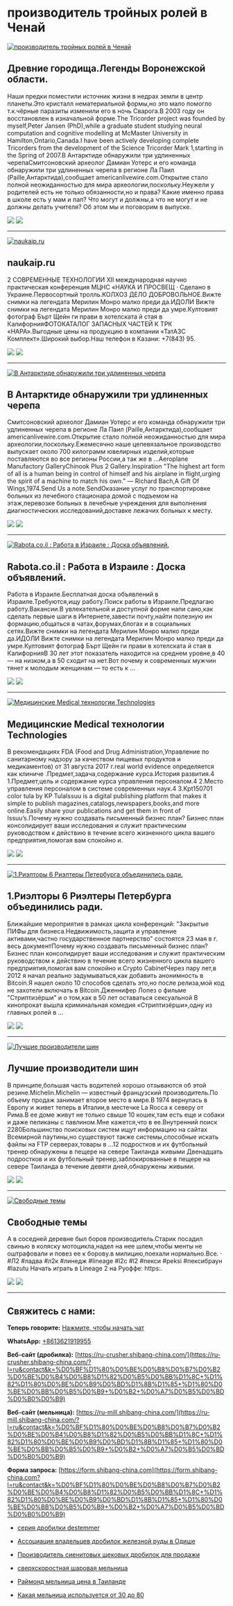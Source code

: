 # производитель тройных ролей в Ченай

<a href="https://swt.shibang-china.com/?l=ru&img&k=%D0%BF%D1%80%D0%BE%D0%B8%D0%B7%D0%B2%D0%BE%D0%B4%D0%B8%D1%82%D0%B5%D0%BB%D1%8C+%D1%82%D1%80%D0%BE%D0%B9%D0%BD%D1%8B%D1%85+%D1%80%D0%BE%D0%BB%D0%B5%D0%B9+%D0%B2+%D0%A7%D0%B5%D0%BD%D0%B0%D0%B9" target="_blank">![производитель тройных ролей в Ченай](http://static.shibang-china.com/all-800x300/969.jpg)</a>

## Древние городища.Легенды Воронежской области.
Наши предки поместили источник жизни в недрах земли в центр планеты.Это кристалл нематериальной формы,но это мало помогло т.к.чёрные паразиты изменили его в ночь Сварога.В 2003 году он восстановлен в изначальной форме.The Tricorder project was founded by myself,Peter Jansen (PhD),while a graduate student studying neural computation and cognitive modelling at McMaster University in Hamilton,Ontario,Canada.I have been actively developing complete Tricorders from the development of the Science Tricorder Mark 1,starting in the Spring of 2007.В Антарктиде обнаружили три удлиненных черепаСмитсоновский археолог Дамиан Уотерс и его команда обнаружили три удлиненных черепа в регионе Ла Паил (Paille,Антарктида),сообщает americanlivewire.com.Открытие стало полной неожиданностью для мира археологии,поскольку.Неужели у родителей есть не только обязанности,но и права? Какие именно права в школе есть у мам и пап? Что могут и должны,а что не могут и не должны делать учителя? Об этом мы и поговорим в выпуске.


<a href="https://whatsapp.shibangsoft.com/WhatsApp.php" target="_blank" title="WhatsApp">![](http://static.shibang-china.com/icon/whatsapp.png)</a> <a href="https://swt.shibang-china.com/?l=ru&icon&k=%D0%BF%D1%80%D0%BE%D0%B8%D0%B7%D0%B2%D0%BE%D0%B4%D0%B8%D1%82%D0%B5%D0%BB%D1%8C+%D1%82%D1%80%D0%BE%D0%B9%D0%BD%D1%8B%D1%85+%D1%80%D0%BE%D0%BB%D0%B5%D0%B9+%D0%B2+%D0%A7%D0%B5%D0%BD%D0%B0%D0%B9" target="_blank">![](http://static.shibang-china.com/icon/chat-ru.png)</a>

---

<a href="https://swt.shibang-china.com/?l=ru&img&k=%D0%BF%D1%80%D0%BE%D0%B8%D0%B7%D0%B2%D0%BE%D0%B4%D0%B8%D1%82%D0%B5%D0%BB%D1%8C+%D1%82%D1%80%D0%BE%D0%B9%D0%BD%D1%8B%D1%85+%D1%80%D0%BE%D0%BB%D0%B5%D0%B9+%D0%B2+%D0%A7%D0%B5%D0%BD%D0%B0%D0%B9" target="_blank">![naukaip.ru](http://static.shibang-china.com/all-800x300/360.jpg)</a>

## naukaip.ru
2 СОВРЕМЕННЫЕ ТЕХНОЛОГИИ XII международная научно практическая конференция МЦНС &#171;НАУКА И ПРОСВЕЩ&nbsp;&#0183;&#32;Сделано в Украине.Первосортный тролль.КОЛХОЗ ДЕЛО ДОБРОВОЛЬНОЕ.Вижте снимки на легендата Мерилин Монро малко преди да.ИДОЛИ Вижте снимки на легендата Мерилин Монро малко преди да умре.Култовият фотограф Бърт Щейн ги прави в хотелската й стая в КалифорнияФОТОКАТАЛОГ ЗАПАСНЫХ ЧАСТЕЙ К ТРК &#171;НАРА&#187;.Выгодные цены на продукцию в компании &#171;ТатАЗС Комплект&#187;.Широкий выбор.Наш телефон в Казани: +7(843) 95.


<a href="https://whatsapp.shibangsoft.com/WhatsApp.php" target="_blank" title="WhatsApp">![](http://static.shibang-china.com/icon/whatsapp.png)</a> <a href="https://swt.shibang-china.com/?l=ru&icon&k=%D0%BF%D1%80%D0%BE%D0%B8%D0%B7%D0%B2%D0%BE%D0%B4%D0%B8%D1%82%D0%B5%D0%BB%D1%8C+%D1%82%D1%80%D0%BE%D0%B9%D0%BD%D1%8B%D1%85+%D1%80%D0%BE%D0%BB%D0%B5%D0%B9+%D0%B2+%D0%A7%D0%B5%D0%BD%D0%B0%D0%B9" target="_blank">![](http://static.shibang-china.com/icon/chat-ru.png)</a>

---

<a href="https://swt.shibang-china.com/?l=ru&img&k=%D0%BF%D1%80%D0%BE%D0%B8%D0%B7%D0%B2%D0%BE%D0%B4%D0%B8%D1%82%D0%B5%D0%BB%D1%8C+%D1%82%D1%80%D0%BE%D0%B9%D0%BD%D1%8B%D1%85+%D1%80%D0%BE%D0%BB%D0%B5%D0%B9+%D0%B2+%D0%A7%D0%B5%D0%BD%D0%B0%D0%B9" target="_blank">![В Антарктиде обнаружили три удлиненных черепа](http://static.shibang-china.com/all-800x300/611.jpg)</a>

## В Антарктиде обнаружили три удлиненных черепа
Смитсоновский археолог Дамиан Уотерс и его команда обнаружили три удлиненных черепа в регионе Ла Паил (Paille,Антарктида),сообщает americanlivewire.com.Открытие стало полной неожиданностью для мира археологии,поскольку.Ежемесячно наше цепевязальное производство выпускает около 700 килограмм ювелирных изделий,которые поставляются во все регионы России,а так же в …Aeroplane Manufactory GalleryChinook Plus 2 Gallery.Inspiration &quot;The highest art form of all is a human being in control of himself and his airplane in flight,urging the spirit of a machine to match his own.&quot; — Richard Bach,A Gift Of Wings,1974.Send Us a note.SendОказание услуг по транспортировке больных из лечебного стационара домой с подъемом на этаж,перевозке больных в лечебные учреждения для выполнения диагностических исследований,доставке лежачих больных к месту.


<a href="https://whatsapp.shibangsoft.com/WhatsApp.php" target="_blank" title="WhatsApp">![](http://static.shibang-china.com/icon/whatsapp.png)</a> <a href="https://swt.shibang-china.com/?l=ru&icon&k=%D0%BF%D1%80%D0%BE%D0%B8%D0%B7%D0%B2%D0%BE%D0%B4%D0%B8%D1%82%D0%B5%D0%BB%D1%8C+%D1%82%D1%80%D0%BE%D0%B9%D0%BD%D1%8B%D1%85+%D1%80%D0%BE%D0%BB%D0%B5%D0%B9+%D0%B2+%D0%A7%D0%B5%D0%BD%D0%B0%D0%B9" target="_blank">![](http://static.shibang-china.com/icon/chat-ru.png)</a>

---

<a href="https://swt.shibang-china.com/?l=ru&img&k=%D0%BF%D1%80%D0%BE%D0%B8%D0%B7%D0%B2%D0%BE%D0%B4%D0%B8%D1%82%D0%B5%D0%BB%D1%8C+%D1%82%D1%80%D0%BE%D0%B9%D0%BD%D1%8B%D1%85+%D1%80%D0%BE%D0%BB%D0%B5%D0%B9+%D0%B2+%D0%A7%D0%B5%D0%BD%D0%B0%D0%B9" target="_blank">![Rabota.co.il : Работа в Израиле : Доска объявлений.](http://static.shibang-china.com/all-800x300/492.jpg)</a>

## Rabota.co.il : Работа в Израиле : Доска объявлений.
Работа в Израиле.Бесплатная доска объявлений в Израиле.Требуются,ищу работу.Поиск работы в Израиле.Предлагаю работу.Вакансии.В увлекательной и доступной форме напи сано,как сделать первые шаги в Интернете,завести почту,найти полезную ин формацию,общаться в чатах,форумах,блогах и в социальных сетях.Вижте снимки на легендата Мерилин Монро малко преди да.ИДОЛИ Вижте снимки на легендата Мерилин Монро малко преди да умре.Култовият фотограф Бърт Щейн ги прави в хотелската й стая в КалифорнияВ 30 лет этот показатель находится на среднем уровне,в 40 — на низком,а в 50 сходит на нет.Вот почему и современных мужчин тянет к молодым женщинам — то есть к …


<a href="https://whatsapp.shibangsoft.com/WhatsApp.php" target="_blank" title="WhatsApp">![](http://static.shibang-china.com/icon/whatsapp.png)</a> <a href="https://swt.shibang-china.com/?l=ru&icon&k=%D0%BF%D1%80%D0%BE%D0%B8%D0%B7%D0%B2%D0%BE%D0%B4%D0%B8%D1%82%D0%B5%D0%BB%D1%8C+%D1%82%D1%80%D0%BE%D0%B9%D0%BD%D1%8B%D1%85+%D1%80%D0%BE%D0%BB%D0%B5%D0%B9+%D0%B2+%D0%A7%D0%B5%D0%BD%D0%B0%D0%B9" target="_blank">![](http://static.shibang-china.com/icon/chat-ru.png)</a>

---

<a href="https://swt.shibang-china.com/?l=ru&img&k=%D0%BF%D1%80%D0%BE%D0%B8%D0%B7%D0%B2%D0%BE%D0%B4%D0%B8%D1%82%D0%B5%D0%BB%D1%8C+%D1%82%D1%80%D0%BE%D0%B9%D0%BD%D1%8B%D1%85+%D1%80%D0%BE%D0%BB%D0%B5%D0%B9+%D0%B2+%D0%A7%D0%B5%D0%BD%D0%B0%D0%B9" target="_blank">![Медицинские Medical технологии Technologies](http://static.shibang-china.com/all-800x300/1068.jpg)</a>

## Медицинские Medical технологии Technologies
В рекомендациях FDA (Food and Drug Administration,Управление по санитарному надзору за качеством пищевых продуктов и медикаментов) от 31 августа 2017 г.real world evidence определяется как клиниче .Предмет,задача,содержание курса.История развития.4 1.Предмет,цель и содержание курса управления персоналом.4 2.Место управления персоналом в системе современных наук.4 3.Kpt150701 color tula by KP TulaIssuu is a digital publishing platform that makes it simple to publish magazines,catalogs,newspapers,books,and more online.Easily share your publications and get them in front of Issuu’s.Почему нужно создавать письменный бизнес план? Бизнес план консолидирует ваши исследования и служит практическим руководством к действию в течение всего жизненного цикла вашего предприятия,помогая вам спокойно и.


<a href="https://whatsapp.shibangsoft.com/WhatsApp.php" target="_blank" title="WhatsApp">![](http://static.shibang-china.com/icon/whatsapp.png)</a> <a href="https://swt.shibang-china.com/?l=ru&icon&k=%D0%BF%D1%80%D0%BE%D0%B8%D0%B7%D0%B2%D0%BE%D0%B4%D0%B8%D1%82%D0%B5%D0%BB%D1%8C+%D1%82%D1%80%D0%BE%D0%B9%D0%BD%D1%8B%D1%85+%D1%80%D0%BE%D0%BB%D0%B5%D0%B9+%D0%B2+%D0%A7%D0%B5%D0%BD%D0%B0%D0%B9" target="_blank">![](http://static.shibang-china.com/icon/chat-ru.png)</a>

---

<a href="https://swt.shibang-china.com/?l=ru&img&k=%D0%BF%D1%80%D0%BE%D0%B8%D0%B7%D0%B2%D0%BE%D0%B4%D0%B8%D1%82%D0%B5%D0%BB%D1%8C+%D1%82%D1%80%D0%BE%D0%B9%D0%BD%D1%8B%D1%85+%D1%80%D0%BE%D0%BB%D0%B5%D0%B9+%D0%B2+%D0%A7%D0%B5%D0%BD%D0%B0%D0%B9" target="_blank">![1.Риэлторы 6 Риэлтеры Петербурга объединились ради.](http://static.shibang-china.com/all-800x300/46.jpg)</a>

## 1.Риэлторы 6 Риэлтеры Петербурга объединились ради.
Ближайшие мероприятия в рамках цикла конференций: &quot;Закрытые ПИФы для бизнеса.Недвижимость,защита и управление активами,частно государственное партнерство&quot; состоятся 23 мая в г. весь документПочему нужно создавать письменный бизнес план? Бизнес план консолидирует ваши исследования и служит практическим руководством к действию в течение всего жизненного цикла вашего предприятия,помогая вам спокойно и.Crypto CabinetЧерез пару лет,в 2012 я начал реально задумываться,как добавить анонимность в Bitcoin.Я нашел около 10 способов сделать это,но после релиза,мой код не захотели включать в Bitcoin.Дженнифер Лопез о фильме &quot;Стриптизёрши&quot; и о том,как в 50 лет оставаться сексуальной В кинопрокат вышла криминальная комедия &#171;Стриптизёрши&#187;,одну из главных ролей в …


<a href="https://whatsapp.shibangsoft.com/WhatsApp.php" target="_blank" title="WhatsApp">![](http://static.shibang-china.com/icon/whatsapp.png)</a> <a href="https://swt.shibang-china.com/?l=ru&icon&k=%D0%BF%D1%80%D0%BE%D0%B8%D0%B7%D0%B2%D0%BE%D0%B4%D0%B8%D1%82%D0%B5%D0%BB%D1%8C+%D1%82%D1%80%D0%BE%D0%B9%D0%BD%D1%8B%D1%85+%D1%80%D0%BE%D0%BB%D0%B5%D0%B9+%D0%B2+%D0%A7%D0%B5%D0%BD%D0%B0%D0%B9" target="_blank">![](http://static.shibang-china.com/icon/chat-ru.png)</a>

---

<a href="https://swt.shibang-china.com/?l=ru&img&k=%D0%BF%D1%80%D0%BE%D0%B8%D0%B7%D0%B2%D0%BE%D0%B4%D0%B8%D1%82%D0%B5%D0%BB%D1%8C+%D1%82%D1%80%D0%BE%D0%B9%D0%BD%D1%8B%D1%85+%D1%80%D0%BE%D0%BB%D0%B5%D0%B9+%D0%B2+%D0%A7%D0%B5%D0%BD%D0%B0%D0%B9" target="_blank">![Лучшие производители шин](http://static.shibang-china.com/all-800x300/876.jpg)</a>

## Лучшие производители шин
В принципе,большая часть водителей хорошо отзываются об этой резине.Michelin.Michelin — известный французский производитель.По объему продаж занимает второе место в мире.В 1974 вернулась в Европу и живет теперь в Италии,в местечке La Rocca к северу от Рима.В ее доме живут не только свыше 10 кошек,там есть еще и собаки и даже пеликаны с павлином.Мне кажется,что в ее.Внутренний поиск 2280Большинство поисковых систем ищут информацию на сайтах Всемирной паутины,но существуют также системы,способные искать файлы на FTP серверах,товары в …12 подростков и их футбольный тренер обнаружены в пещере на севере Таиланда живыми Двенадцать подростков и их футбольный тренер,заблокированные в пещере на севере Таиланда в течение девяти дней,обнаружены живыми.


<a href="https://whatsapp.shibangsoft.com/WhatsApp.php" target="_blank" title="WhatsApp">![](http://static.shibang-china.com/icon/whatsapp.png)</a> <a href="https://swt.shibang-china.com/?l=ru&icon&k=%D0%BF%D1%80%D0%BE%D0%B8%D0%B7%D0%B2%D0%BE%D0%B4%D0%B8%D1%82%D0%B5%D0%BB%D1%8C+%D1%82%D1%80%D0%BE%D0%B9%D0%BD%D1%8B%D1%85+%D1%80%D0%BE%D0%BB%D0%B5%D0%B9+%D0%B2+%D0%A7%D0%B5%D0%BD%D0%B0%D0%B9" target="_blank">![](http://static.shibang-china.com/icon/chat-ru.png)</a>

---

<a href="https://swt.shibang-china.com/?l=ru&img&k=%D0%BF%D1%80%D0%BE%D0%B8%D0%B7%D0%B2%D0%BE%D0%B4%D0%B8%D1%82%D0%B5%D0%BB%D1%8C+%D1%82%D1%80%D0%BE%D0%B9%D0%BD%D1%8B%D1%85+%D1%80%D0%BE%D0%BB%D0%B5%D0%B9+%D0%B2+%D0%A7%D0%B5%D0%BD%D0%B0%D0%B9" target="_blank">![Свободные темы](http://static.shibang-china.com/all-800x300/1357.jpg)</a>

## Свободные темы
А в соседней деревне был боров производитель.Старик посадил свинью в коляску мотоцикла,надел на нее шлем,чтобы менты не оштрафовали и повез ее к борову.в милицию,поехали нормально.Все.&nbsp;&#0183;&#32;#Л2 #ладва #л2к #линедж #lineage #l2c #l2 #пекси #peksi #пексибраун #lazutu Начать играть в Lineage 2 на Руоффе: https:.

<a href="https://whatsapp.shibangsoft.com/WhatsApp.php" target="_blank" title="WhatsApp">![](http://static.shibang-china.com/icon/whatsapp.png)</a> <a href="https://swt.shibang-china.com/?l=ru&icon&k=%D0%BF%D1%80%D0%BE%D0%B8%D0%B7%D0%B2%D0%BE%D0%B4%D0%B8%D1%82%D0%B5%D0%BB%D1%8C+%D1%82%D1%80%D0%BE%D0%B9%D0%BD%D1%8B%D1%85+%D1%80%D0%BE%D0%BB%D0%B5%D0%B9+%D0%B2+%D0%A7%D0%B5%D0%BD%D0%B0%D0%B9" target="_blank">![](http://static.shibang-china.com/icon/chat-ru.png)</a>

---
## Свяжитесь с нами:

**Теперь говорите:** [Нажмите, чтобы начать чат](https://swt.shibang-china.com?l=ru&contact&k=%D0%BF%D1%80%D0%BE%D0%B8%D0%B7%D0%B2%D0%BE%D0%B4%D0%B8%D1%82%D0%B5%D0%BB%D1%8C+%D1%82%D1%80%D0%BE%D0%B9%D0%BD%D1%8B%D1%85+%D1%80%D0%BE%D0%BB%D0%B5%D0%B9+%D0%B2+%D0%A7%D0%B5%D0%BD%D0%B0%D0%B9)

**WhatsApp:**  [+8613621919955](https://whatsapp.shibangsoft.com/WhatsApp.php)

**Веб-сайт (дробилка):** [https://ru-crusher.shibang-china.com/](https://ru-crusher.shibang-china.com/?l=ru&contact&k=%D0%BF%D1%80%D0%BE%D0%B8%D0%B7%D0%B2%D0%BE%D0%B4%D0%B8%D1%82%D0%B5%D0%BB%D1%8C+%D1%82%D1%80%D0%BE%D0%B9%D0%BD%D1%8B%D1%85+%D1%80%D0%BE%D0%BB%D0%B5%D0%B9+%D0%B2+%D0%A7%D0%B5%D0%BD%D0%B0%D0%B9)

**Веб-сайт (мельница):** [https://ru-mill.shibang-china.com/](https://ru-mill.shibang-china.com/?l=ru&contact&k=%D0%BF%D1%80%D0%BE%D0%B8%D0%B7%D0%B2%D0%BE%D0%B4%D0%B8%D1%82%D0%B5%D0%BB%D1%8C+%D1%82%D1%80%D0%BE%D0%B9%D0%BD%D1%8B%D1%85+%D1%80%D0%BE%D0%BB%D0%B5%D0%B9+%D0%B2+%D0%A7%D0%B5%D0%BD%D0%B0%D0%B9)

**Форма запроса:** [https://form.shibang-china.com](https://form.shibang-china.com?l=ru&contact&k=%D0%BF%D1%80%D0%BE%D0%B8%D0%B7%D0%B2%D0%BE%D0%B4%D0%B8%D1%82%D0%B5%D0%BB%D1%8C+%D1%82%D1%80%D0%BE%D0%B9%D0%BD%D1%8B%D1%85+%D1%80%D0%BE%D0%BB%D0%B5%D0%B9+%D0%B2+%D0%A7%D0%B5%D0%BD%D0%B0%D0%B9)

* [серия дробилки destemmer](../135/%D1%81%D0%B5%D1%80%D0%B8%D1%8F%20%D0%B4%D1%80%D0%BE%D0%B1%D0%B8%D0%BB%D0%BA%D0%B8%20destemmer.md)

* [Ассоциация владельцев дробилок железной руды в Одише](../135/%D0%90%D1%81%D1%81%D0%BE%D1%86%D0%B8%D0%B0%D1%86%D0%B8%D1%8F%20%D0%B2%D0%BB%D0%B0%D0%B4%D0%B5%D0%BB%D1%8C%D1%86%D0%B5%D0%B2%20%D0%B4%D1%80%D0%BE%D0%B1%D0%B8%D0%BB%D0%BE%D0%BA%20%D0%B6%D0%B5%D0%BB%D0%B5%D0%B7%D0%BD%D0%BE%D0%B9%20%D1%80%D1%83%D0%B4%D1%8B%20%D0%B2%20%D0%9E%D0%B4%D0%B8%D1%88%D0%B5.md)

* [Производитель сиенитовых щековых дробилок для продажи](../134/%D0%9F%D1%80%D0%BE%D0%B8%D0%B7%D0%B2%D0%BE%D0%B4%D0%B8%D1%82%D0%B5%D0%BB%D1%8C%20%D1%81%D0%B8%D0%B5%D0%BD%D0%B8%D1%82%D0%BE%D0%B2%D1%8B%D1%85%20%D1%89%D0%B5%D0%BA%D0%BE%D0%B2%D1%8B%D1%85%20%D0%B4%D1%80%D0%BE%D0%B1%D0%B8%D0%BB%D0%BE%D0%BA%20%D0%B4%D0%BB%D1%8F%20%D0%BF%D1%80%D0%BE%D0%B4%D0%B0%D0%B6%D0%B8.md)

* [сверхскоростная шаровая мельница](../134/%D1%81%D0%B2%D0%B5%D1%80%D1%85%D1%81%D0%BA%D0%BE%D1%80%D0%BE%D1%81%D1%82%D0%BD%D0%B0%D1%8F%20%D1%88%D0%B0%D1%80%D0%BE%D0%B2%D0%B0%D1%8F%20%D0%BC%D0%B5%D0%BB%D1%8C%D0%BD%D0%B8%D1%86%D0%B0.md)

* [Раймонд мельница цена в Таиланде](../132/%D0%A0%D0%B0%D0%B9%D0%BC%D0%BE%D0%BD%D0%B4%20%D0%BC%D0%B5%D0%BB%D1%8C%D0%BD%D0%B8%D1%86%D0%B0%20%D1%86%D0%B5%D0%BD%D0%B0%20%D0%B2%20%D0%A2%D0%B0%D0%B8%D0%BB%D0%B0%D0%BD%D0%B4%D0%B5.md)

* [Какая мельница используется от 30 до 80](../135/%D0%9A%D0%B0%D0%BA%D0%B0%D1%8F%20%D0%BC%D0%B5%D0%BB%D1%8C%D0%BD%D0%B8%D1%86%D0%B0%20%D0%B8%D1%81%D0%BF%D0%BE%D0%BB%D1%8C%D0%B7%D1%83%D0%B5%D1%82%D1%81%D1%8F%20%D0%BE%D1%82%2030%20%D0%B4%D0%BE%2080.md)